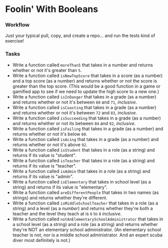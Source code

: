 # Foolin' With Booleans

### Workflow

Just your typical pull, copy, and create a repo... and run the tests kind of exercise!


### Tasks

* Write a function called `moreThan5` that takes in a number and returns whether or not it's greater than `5`.
* Write a function called `isNewTopScore` that takes in a score (as a number) and a top score (as a number) and returns whether or not the score is greater than the top score. (This would be a good function in a game or gamified app to see if we need to update the high score to a new one.)
* Write a function called `isInDanger` that takes in a grade (as a number) and returns whether or not it's between `60` and `71`, _inclusive_.
* Write a function called `isCoasting` that takes in a grade (as a number) and returns whether or not it's between `72` and `83`, _inclusive_.
* Write a function called `isSucceeding` that takes in a grade (as a number) and returns whether or not its between `84` and `92`, _inclusive_.
* Write a function called `isFailing` that takes in a grade (as a number) and returns whether or not it's below `60`.
* Write a function called `isAcing` that takes in a grade (as a number) and returns whether or not it's above `92`.
* Write a function called `isStudent` that takes in a role (as a string) and returns if its value is "student".
* Write a function called `isTeacher` that takes in a role (as a string) and returns if its value is "teacher".
* Write a function called `isAdmin` that takes in a role (as a string) and returns if its value is "admin".
* Write a function called `isElementary` that takes in school level (as a string) and returns if its value is "elementary".
* Write a function called `areDifferentPeople` that takes in two names (as strings) and returns whether they're different.
* Write a function called `isMiddleSchoolTeacher` that takes in a role (as a string) and a level (as a _number_) and returns whether they're both a teacher and the level they teach at is `6` to `8` _inclusive_.
* Write a function called `notAnElementarySchoolAdministrator` that takes in a school level (as a string) and a role (as a string) and returns whether they're NOT an elementary school administrator. (An elementary school teacher is not, nor is a middle school administrator. And an expert scuba diver most definitely is not.)
